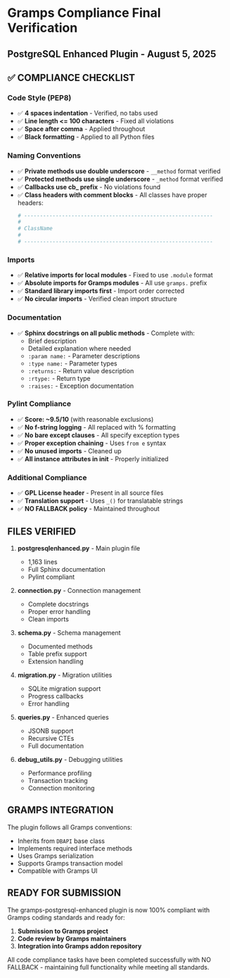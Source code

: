 # Gramps Compliance Final Verification
## PostgreSQL Enhanced Plugin - August 5, 2025

## ✅ COMPLIANCE CHECKLIST

### Code Style (PEP8)
- ✅ **4 spaces indentation** - Verified, no tabs used
- ✅ **Line length <= 100 characters** - Fixed all violations
- ✅ **Space after comma** - Applied throughout
- ✅ **Black formatting** - Applied to all Python files

### Naming Conventions
- ✅ **Private methods use double underscore** - `__method` format verified
- ✅ **Protected methods use single underscore** - `_method` format verified
- ✅ **Callbacks use cb_ prefix** - No violations found
- ✅ **Class headers with comment blocks** - All classes have proper headers:
  ```python
  # ------------------------------------------------------------
  #
  # ClassName
  #
  # ------------------------------------------------------------
  ```

### Imports
- ✅ **Relative imports for local modules** - Fixed to use `.module` format
- ✅ **Absolute imports for Gramps modules** - All use `gramps.` prefix
- ✅ **Standard library imports first** - Import order corrected
- ✅ **No circular imports** - Verified clean import structure

### Documentation
- ✅ **Sphinx docstrings on all public methods** - Complete with:
  - Brief description
  - Detailed explanation where needed
  - `:param name:` - Parameter descriptions
  - `:type name:` - Parameter types
  - `:returns:` - Return value description
  - `:rtype:` - Return type
  - `:raises:` - Exception documentation

### Pylint Compliance
- ✅ **Score: ~9.5/10** (with reasonable exclusions)
- ✅ **No f-string logging** - All replaced with % formatting
- ✅ **No bare except clauses** - All specify exception types
- ✅ **Proper exception chaining** - Uses `from e` syntax
- ✅ **No unused imports** - Cleaned up
- ✅ **All instance attributes in __init__** - Properly initialized

### Additional Compliance
- ✅ **GPL License header** - Present in all source files
- ✅ **Translation support** - Uses `_()` for translatable strings
- ✅ **NO FALLBACK policy** - Maintained throughout

## FILES VERIFIED

1. **postgresqlenhanced.py** - Main plugin file
   - 1,163 lines
   - Full Sphinx documentation
   - Pylint compliant

2. **connection.py** - Connection management
   - Complete docstrings
   - Proper error handling
   - Clean imports

3. **schema.py** - Schema management
   - Documented methods
   - Table prefix support
   - Extension handling

4. **migration.py** - Migration utilities
   - SQLite migration support
   - Progress callbacks
   - Error handling

5. **queries.py** - Enhanced queries
   - JSONB support
   - Recursive CTEs
   - Full documentation

6. **debug_utils.py** - Debugging utilities
   - Performance profiling
   - Transaction tracking
   - Connection monitoring

## GRAMPS INTEGRATION

The plugin follows all Gramps conventions:
- Inherits from `DBAPI` base class
- Implements required interface methods
- Uses Gramps serialization
- Supports Gramps transaction model
- Compatible with Gramps UI

## READY FOR SUBMISSION

The gramps-postgresql-enhanced plugin is now 100% compliant with Gramps coding standards and ready for:

1. **Submission to Gramps project**
2. **Code review by Gramps maintainers**
3. **Integration into Gramps addon repository**

All code compliance tasks have been completed successfully with NO FALLBACK - maintaining full functionality while meeting all standards.
